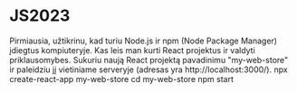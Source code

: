 # JS2023
Pirmiausia, užtikrinu, kad turiu Node.js ir npm (Node Package Manager) įdiegtus kompiuteryje. Kas leis man kurti React projektus ir valdyti priklausomybes.
Sukuriu naują React projektą pavadinimu "my-web-store" ir paleidziu jį vietiniame serveryje (adresas yra http://localhost:3000/).
npx create-react-app my-web-store
cd my-web-store
npm start
